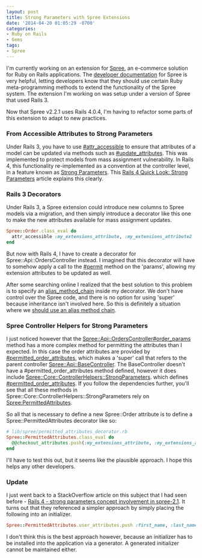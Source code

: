 ```yaml
---
layout: post
title: Strong Parameters with Spree Extensions
date: '2014-04-20 01:05:29 -0700'
categories:
- Ruby on Rails
- Gems
tags:
- Spree
---
```

I'm currently working on an extension for [Spree], an e-commerce solution for
Ruby on Rails applications. The [developer documentation] for Spree is very
helpful, letting developers know that they should use certain Ruby
meta-programming methods to extend the functionality of the Spree system. The
extension I'm working on was setup under a version of Spree that used Rails 3.

Now that Spree v2.2.1 uses Rails 4.0.4, I'm having to refactor some parts of
this extension to adapt to new practices.

[Spree]: https://github.com/spree/spree
[developer documentation]: http://guides.spreecommerce.com/developer/
<!--more-->

### From Accessible Attributes to Strong Parameters

Under Rails 3, you have to use [#attr_accessible] to ensure that attributes of a
model can be updated via methods such as [#update_attributes]. This was
implemented to protect models from mass assignment vulnerability. In Rails 4,
this functionality re-implemented as a convention at the controller level, in a
feature known as [Strong Parameters]. This
[Rails 4 Quick Look: Strong Parameters] article explains this clearly.

[#attr_accessible]: http://apidock.com/rails/ActiveModel/MassAssignmentSecurity/ClassMethods/attr_accessible
[#update_attributes]: http://apidock.com/rails/ActiveResource/Base/update_attributes
[Strong Parameters]: http://apidock.com/rails/ActionController/StrongParameters
[Rails 4 Quick Look: Strong Parameters]: http://www.sitepoint.com/rails-4-quick-look-strong-parameters/

### Rails 3 Decorators

Under Rails 3, a Spree extension could introduce new columns to Spree models via
a migration, and then simply introduce a decorator like this one to make the new
attributes available for mass assignment updates.

``` ruby
Spree::Order.class_eval do
  attr_accessible :my_extensions_attribute, :my_extensions_attribute2
end
```

But now with Rails 4, I have to create a decorator for
Spree::Api::OrdersController instead. I imagined that this decorator will have
to somehow apply a call to the [#permit] method on the 'params', allowing my
extension attributes to be updated as well.

After some searching online I realized that the best solution to this problem is
to specify an [alias_method_chain] inside my decorator. We don't have control
over the Spree code, and there is no option for using 'super' because
inheritance isn't involved here. So this is definitely a situation where we
[should use an alias method chain].

[#permit]: http://apidock.com/rails/ActionController/Parameters/permit
[alias_method_chain]: http://apidock.com/rails/Module/alias_method_chain
[should use an alias method chain]: http://erniemiller.org/2011/02/03/when-to-use-alias_method_chain/

### Spree Controller Helpers for Strong Parameters

I just noticed however that the [Spree::Api::OrdersController#order_params]
method has a more complex method for permitting the attributes than I expected.
In this case the order attributes are provided by [#permitted_order_attributes],
which makes a 'super' call that refers to the parent controller
[Spree::Api::BaseController]. The BaseController doesn't have a
\#permitted_order_attributes method defined, however it does include
[Spree::Core::ControllerHelpers::StrongParameters]. which defines
[#permitted_order_attributes]. If you follow the dependencies further, you'll
see that all these methods in Spree::Core::ControllerHelpers::StrongParameters
rely on [Spree:PermittedAttributes].

So all that is necessary to define a new Spree::Order attribute is to define a
Spree::PermittedAttributes decorator like so:

```ruby
# lib/spree/permitted_attributes_decorator.rb
Spree::PermittedAttributes.class_eval do
  @@checkout_attributes.push(:my_extensions_attribute, :my_extensions_attribute2)
end
```

I'll have to test this out, but it seems like the plausible approach. I hope
this helps any other developers.

[Spree::Api::OrdersController#order_params]: https://github.com/spree/spree/blob/e2bd38d4/api/app/controllers/spree/api/orders_controller.rb#L93
[#permitted_order_attributes]: https://github.com/spree/spree/blob/e2bd38d4/api/app/controllers/spree/api/orders_controller.rb#L107
[Spree::Api::BaseController]: https://github.com/spree/spree/blob/e2bd38d4/api/app/controllers/spree/api/base_controller.rb
[Spree::Core::ControllerHelpers::StrongParameters]: https://github.com/spree/spree/blob/e2bd38d4/core/lib/spree/core/controller_helpers/strong_parameters.rb
[#permitted_order_attributes]: https://github.com/spree/spree/blob/e2bd38d4/core/lib/spree/core/controller_helpers/strong_parameters.rb#L28
[Spree:PermittedAttributes]: https://github.com/spree/spree/blob/e2bd38d4/core/lib/spree/permitted_attributes.rb

### Update

I just went back to a StackOverflow article on this subject that I had seen
before - [Rails 4 - strong parameters concept involvement in spree-2.1]. It
turns out that they referenced a simpler approach by simply placing the
following into an initializer.

``` ruby
Spree::PermittedAttributes.user_attributes.push :first_name, :last_name
```

I don't think this is the best approach however, because an initializer has to
be installed into the application via a generator. A generated initializer
cannot be maintained either.

[Rails 4 - strong parameters concept involvement in spree-2.1]: http://stackoverflow.com/questions/19924702/rails-4-strong-parameters-concept-involvement-in-spree-2-1

